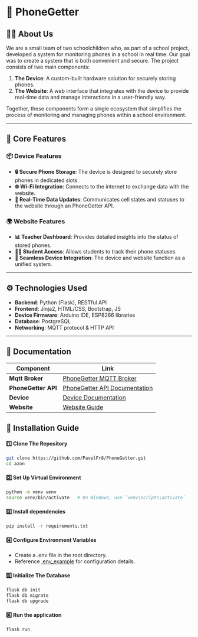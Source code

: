 # 📱 PhoneGetter

## 🧑‍💻 About Us
We are a small team of two schoolchildren who, as part of a school project, developed a system for monitoring phones in a school in real time. Our goal was to create a system that is both convenient and secure. The project consists of two main components:

1. **The Device**: A custom-built hardware solution for securely storing phones.
2. **The Website**: A web interface that integrates with the device to provide real-time data and manage interactions in a user-friendly way.

Together, these components form a single ecosystem that simplifies the process of monitoring and managing phones within a school environment.

---

## 🎯 Core Features

### 📦 Device Features
- **🔒 Secure Phone Storage**: The device is designed to securely store phones in dedicated slots.
- **🌐 Wi-Fi Integration**: Connects to the internet to exchange data with the website.
- **🔄 Real-Time Data Updates**: Communicates cell states and statuses to the website through an PhoneGetter API.

### 🌍 Website Features
- **📊 Teacher Dashboard**: Provides detailed insights into the status of stored phones.
- **👨‍🎓 Student Access**: Allows students to track their phone statuses.
- **🔗 Seamless Device Integration**: The device and website function as a unified system.

---

## ⚙️ Technologies Used
- **Backend**: Python (Flask), RESTful API
- **Frontend**: Jinja2, HTML/CSS, Bootstrap, JS
- **Device Firmware**: Arduino IDE, ESP8266 libraries
- **Database**: PostgreSQL
- **Networking**: MQTT protocol & HTTP API

---


## 📜 Documentation

| **Component**        | **Link**                                                                                                        |
|----------------------|-----------------------------------------------------------------------------------------------------------------|
| **Mqtt Broker**      | [PhoneGetter MQTT Broker](https://github.com/PavelFr8/PhoneGetter_mqtt)                                         |
| **PhoneGetter API**  | [PhoneGetter API Documentation](https://github.com/PavelFr8/PhoneGetter/blob/main/app/api/api_documentation.md) |
| **Device**           | [Device Documentation](#)                                                                                       |
| **Website**          | [Website Guide](https://github.com/PavelFr8/PhoneGetter/blob/main/app/api_documentation.md)                     |



## 🚀 Installation Guide
#### 1️⃣ **Clone The Repository**
 ```bash
 git clone https://github.com/PavelFr8/PhoneGetter.git
 cd azon
 ```
#### 2️⃣ **Set Up Virtual Environment**

 ```bash
 python -m venv venv
 source venv/bin/activate   # On Windows, use `venv\Scripts\activate`
 ```

#### 3️⃣ **Install dependencies**

 ```bash
 pip install -r requirements.txt
 ```

#### 4️⃣ **Configure Environment Variables**
 - Create a .env file in the root directory.
 - Reference [.env_example](https://github.com/PavelFr8/PhoneGetter/blob/main/.env_example) for configuration details.
#### 5️⃣  **Initialize The Database**

 ```bash
 flask db init
 flask db migrate
 flask db upgrade
 ```

#### 6️⃣  **Run the application**

 ```bash
 flask run
 ```
